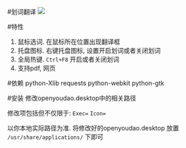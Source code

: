 #划词翻译
![](http://eleveni386.7axu.com/image/youdao.png)

#特性
1. 鼠标选词. 在鼠标所在位置出现翻译框
2. 托盘图标. 右键托盘图标, 设置开启划词或者关闭划词
3. 全局热键. `Ctrl+F8` 开启或者关闭划词
4. 支持pdf, 网页

#依赖
python-Xlib
requests
python-webkit
python-gtk

#安装
修改openyoudao.desktop中的相关路径

修改项包括但不仅限于:
`Exec=`
`Icon=`

以你本地实际路径为准. 将修改好的openyoudao.desktop 放置 `/usr/share/applications/` 下即可
